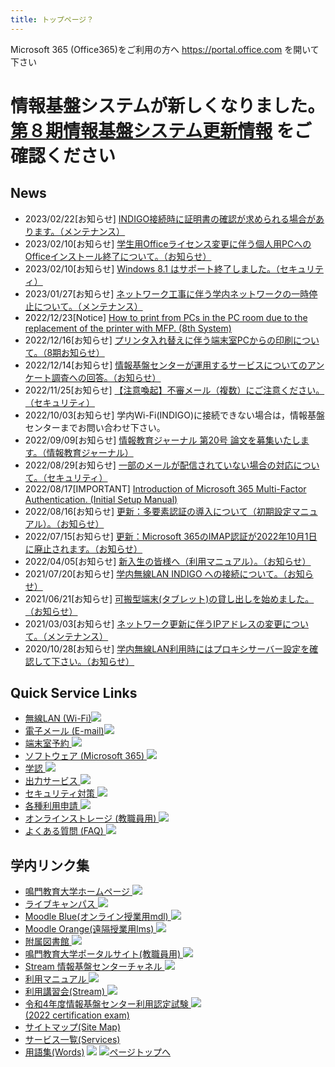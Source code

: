 ```yaml
---
title: トップページ？
---
```


 Microsoft 365 (Office365)をご利用の方へ <https://portal.office.com> を開いて下さい

# 情報基盤システムが新しくなりました。[第８期情報基盤システム更新情報](./8th-system.html) をご確認ください

 News
-----
- 2023/02/22[お知らせ] [INDIGO接続時に証明書の確認が求められる場合があります。（メンテナンス）](./maintenance.html#ad20230222)
- 2023/02/10[お知らせ] [学生用Officeライセンス変更に伴う個人用PCへのOfficeインストール終了について。（お知らせ）](./information.html#ad20230210)
- 2023/02/10[お知らせ] [Windows 8.1 はサポート終了しました。（セキュリティ）](./security-info.html#ad20230210)
- 2023/01/27[お知らせ] [ネットワーク工事に伴う学内ネットワークの一時停止について。（メンテナンス）](./maintenance.html#ad20230127)
- 2022/12/23[Notice] [How to print from PCs in the PC room due to the replacement of the printer with MFP. (8th System)](./8th-system.html#ad20221223)
- 2022/12/16[お知らせ] [プリンタ入れ替えに伴う端末室PCからの印刷について。（8期お知らせ）](./8th-system.html#ad20221216)
- 2022/12/14[お知らせ] [情報基盤センターが運用するサービスについてのアンケート調査への回答。（お知らせ）](./information.html#ad20221214)
- 2022/11/25[お知らせ] [【注意喚起】不審メール（複数）にご注意ください。（セキュリティ）](./security-info.html#ad20221125)
- 2022/10/03[お知らせ] 学内Wi-Fi(INDIGO)に接続できない場合は，情報基盤センターまでお問い合わせ下さい。
- 2022/09/09[お知らせ] [情報教育ジャーナル 第20号 論文を募集いたします。（情報教育ジャーナル）](./journal.html#)
- 2022/08/29[お知らせ] [一部のメールが配信されていない場合の対応について。（セキュリティ）](./security-info.html#ad20220829)
- 2022/08/17[IMPORTANT] [Introduction of Microsoft 365 Multi-Factor Authentication. (Initial Setup Manual)](./information.html#ad20220817)
- 2022/08/16[お知らせ] [更新：多要素認証の導入について（初期設定マニュアル）。（お知らせ）](./information.html#ad20220816)
- 2022/07/15[お知らせ] [更新：Microsoft 365のIMAP認証が2022年10月1日に廃止されます。（お知らせ）](./information.html#ad20220715)
- 2022/04/05[お知らせ] [新入生の皆様へ（利用マニュアル）。（お知らせ）](./information.html#ad20220405)
- 2021/07/20[お知らせ] [学内無線LAN INDIGO への接続について。（お知らせ）](./information.html#ad20210720)
- 2021/06/21[お知らせ] [可搬型端末(タブレット)の貸し出しを始めました。（お知らせ）](./information.html#ad20210621)
- 2021/03/03[お知らせ] [ネットワーク更新に伴うIPアドレスの変更について。（メンテナンス）](./maintenance.html#ad20210303)
- 2020/10/28[お知らせ] [学内無線LAN利用時にはプロキシサーバー設定を確認して下さい。（お知らせ）](./information.html#ad20201028)

Quick Service Links
--------------------
- [無線LAN (Wi-Fi)![](./img/icon-wifi.png)](./network.html#wireless-lan)
- [電子メール (E-mail)![](./img/icon-mail.png)](./mail.html)
- [端末室予約 ![](./img/icon-calender.png)](./pc-room.html#reserve)
- [ソフトウェア (Microsoft 365) ![](./img/icon-dvd.png)](./software.html#software-install)
- [学認 ![](./img/icon-daigaku.png)](./gakunin.html)
- [出力サービス ![](./img/icon-printer.png)](./printer.html#large-printer)
- [セキュリティ対策 ![](./img/icon-security.png)](./security.html)
- [各種利用申請 ![](./img/icon-sinsei.png)](./appl-download.html)
- [オンラインストレージ (教職員用) ![](./img/icon-cloud.png)](./webstorage.html)
- [よくある質問 (FAQ) ![](./img/icon-qa.png)](https://www.naruto-u.ac.jp/center/it/knowledge/)

学内リンク集
------
* [鳴門教育大学ホームページ ![](./img/icon-arrow-r.png)](https://www.naruto-u.ac.jp)
* [ライブキャンパス ![](./img/icon-arrow-r.png)](https://lc-nue.naruto-u.ac.jp/portalUI/html/start.htm)
* [Moodle Blue(オンライン授業用mdl) ![](./img/icon-arrow-r.png)](https://mdl.naruto-u.ac.jp/)
* [Moodle Orange(遠隔授業用lms) ![](./img/icon-arrow-r.png)](https://lms.naruto-u.ac.jp/)
* [附属図書館 ![](./img/icon-arrow-r.png)](https://www.naruto-u.ac.jp/library/)
* [鳴門教育大学ポータルサイト(教職員用) ![](./img/icon-arrow-r.png)](https://narutouacjp.sharepoint.com/sites/portal/info/SitePages/ホーム.aspx)
* [Stream 情報基盤センターチャネル ![](./img/icon-arrow-r.png)](https://web.microsoftstream.com/channel/5309732f-247a-46cf-817b-f6fd9b2cf3a8)
* [利用マニュアル ![](./img/icon-arrow-r.png)](https://narutouacjp-my.sharepoint.com/:f:/g/personal/itc_naruto-u_ac_jp/EobOebQZQrZPifqnmF1y-fcBtyko7mM6oC1aSL1-eE6nAw?e=Eia02h)
* [利用講習会(Stream) ![](./img/icon-arrow-r.png)](https://web.microsoftstream.com/video/5d2066e5-4c03-41fa-af8e-e4b4d1f6db74?channelId=5309732f-247a-46cf-817b-f6fd9b2cf3a8)
* [令和4年度情報基盤センター利用認定試験 ![](./img/icon-arrow-r.png)  
 (2022 certification exam)](https://forms.office.com/r/9ALpxeDaFG)
* [サイトマップ(Site Map)](./site-map.html)
* [サービス一覧(Services)](./service-list.html)
* [用語集(Words)](./words.html)
![](./img/RIMG0011.jpg)
[![ページトップへ](img/btn_top.png)](#header)
